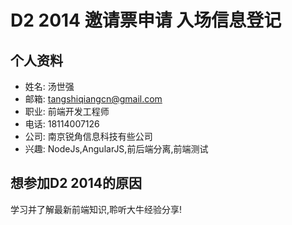 # D2 2014 邀请票申请 入场信息登记

## 个人资料

- 姓名: 汤世强
- 邮箱: tangshiqiangcn@gmail.com
- 职业: 前端开发工程师
- 电话: 18114007126
- 公司: 南京锐角信息科技有些公司
- 兴趣: NodeJs,AngularJS,前后端分离,前端测试

## 想参加D2 2014的原因

学习并了解最新前端知识,聆听大牛经验分享!
